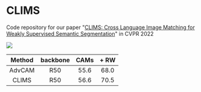 # CLIMS
Code repository for our paper "[CLIMS: Cross Language Image Matching for Weakly Supervised Semantic Segmentation](https://arxiv.org/abs/2110.)" in CVPR 2022

![](images/clims.png)


| Method                | backbone | CAMs | + RW |
|:---------------------:|:---:|:----:|:----:|
| AdvCAM                | R50 | 55.6 | 68.0 |
| CLIMS                 | R50 | 56.6 | 70.5 |
